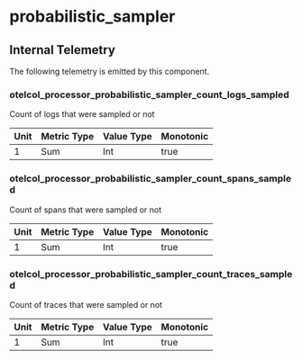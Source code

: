 [comment]: <> (Code generated by mdatagen. DO NOT EDIT.)

# probabilistic_sampler

## Internal Telemetry

The following telemetry is emitted by this component.

### otelcol_processor_probabilistic_sampler_count_logs_sampled

Count of logs that were sampled or not

| Unit | Metric Type | Value Type | Monotonic |
| ---- | ----------- | ---------- | --------- |
| 1 | Sum | Int | true |

### otelcol_processor_probabilistic_sampler_count_spans_sampled

Count of spans that were sampled or not

| Unit | Metric Type | Value Type | Monotonic |
| ---- | ----------- | ---------- | --------- |
| 1 | Sum | Int | true |

### otelcol_processor_probabilistic_sampler_count_traces_sampled

Count of traces that were sampled or not

| Unit | Metric Type | Value Type | Monotonic |
| ---- | ----------- | ---------- | --------- |
| 1 | Sum | Int | true |
